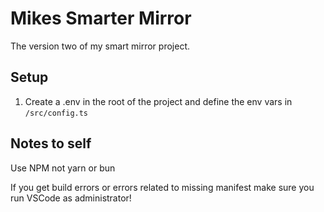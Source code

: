 # Mikes Smarter Mirror

The version two of my smart mirror project.

## Setup

1. Create a .env in the root of the project and define the env vars in `/src/config.ts`

## Notes to self

Use NPM not yarn or bun

If you get build errors or errors related to missing manifest make sure you run VSCode as administrator!
